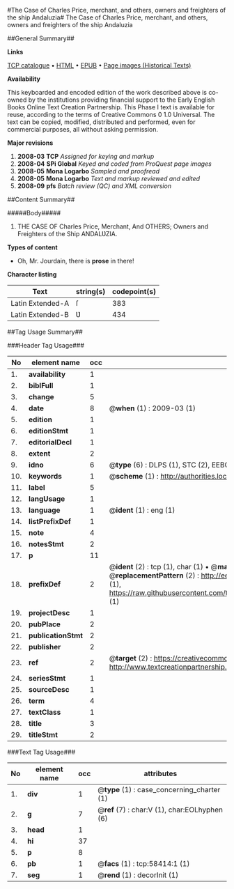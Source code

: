 #The Case of Charles Price, merchant, and others, owners and freighters of the ship Andaluzia#
The Case of Charles Price, merchant, and others, owners and freighters of the ship Andaluzia

##General Summary##

**Links**

[TCP catalogue](http://www.ota.ox.ac.uk/tcp/)  • 
[HTML](http://tei.it.ox.ac.uk/tcp/Texts-HTML/free/A35/A35605.html)  • 
[EPUB](http://tei.it.ox.ac.uk/tcp/Texts-EPUB/free/A35/A35605.epub) • 
[Page images (Historical Texts)](https://data.historicaltexts.jisc.ac.uk/view?pubId=eebo-12274738e&pageId=eebo-12274738e-58414-1)

**Availability**

This keyboarded and encoded edition of the
	       work described above is co-owned by the institutions
	       providing financial support to the Early English Books
	       Online Text Creation Partnership. This Phase I text is
	       available for reuse, according to the terms of Creative
	       Commons 0 1.0 Universal. The text can be copied,
	       modified, distributed and performed, even for
	       commercial purposes, all without asking permission.

**Major revisions**

1. __2008-03__ __TCP__ *Assigned for keying and markup*
1. __2008-04__ __SPi Global__ *Keyed and coded from ProQuest page images*
1. __2008-05__ __Mona Logarbo__ *Sampled and proofread*
1. __2008-05__ __Mona Logarbo__ *Text and markup reviewed and edited*
1. __2008-09__ __pfs__ *Batch review (QC) and XML conversion*

##Content Summary##

#####Body#####

1. THE CASE OF Charles Price, Merchant, And OTHERS; Owners and Freighters of the Ship ANDALƲZIA.

**Types of content**

  * Oh, Mr. Jourdain, there is **prose** in there!

**Character listing**


|Text|string(s)|codepoint(s)|
|---|---|---|
|Latin Extended-A|ſ|383|
|Latin Extended-B|Ʋ|434|

##Tag Usage Summary##

###Header Tag Usage###

|No|element name|occ|attributes|
|---|---|---|---|
|1.|__availability__|1||
|2.|__biblFull__|1||
|3.|__change__|5||
|4.|__date__|8| @__when__ (1) : 2009-03 (1)|
|5.|__edition__|1||
|6.|__editionStmt__|1||
|7.|__editorialDecl__|1||
|8.|__extent__|2||
|9.|__idno__|6| @__type__ (6) : DLPS (1), STC (2), EEBO-CITATION (1), OCLC (1), VID (1)|
|10.|__keywords__|1| @__scheme__ (1) : http://authorities.loc.gov/ (1)|
|11.|__label__|5||
|12.|__langUsage__|1||
|13.|__language__|1| @__ident__ (1) : eng (1)|
|14.|__listPrefixDef__|1||
|15.|__note__|4||
|16.|__notesStmt__|2||
|17.|__p__|11||
|18.|__prefixDef__|2| @__ident__ (2) : tcp (1), char (1)  •  @__matchPattern__ (2) : ([0-9\-]+):([0-9IVX]+) (1), (.+) (1)  •  @__replacementPattern__ (2) : http://eebo.chadwyck.com/downloadtiff?vid=$1&page=$2 (1), https://raw.githubusercontent.com/textcreationpartnership/Texts/master/tcpchars.xml#$1 (1)|
|19.|__projectDesc__|1||
|20.|__pubPlace__|2||
|21.|__publicationStmt__|2||
|22.|__publisher__|2||
|23.|__ref__|2| @__target__ (2) : https://creativecommons.org/publicdomain/zero/1.0/ (1), http://www.textcreationpartnership.org/docs/. (1)|
|24.|__seriesStmt__|1||
|25.|__sourceDesc__|1||
|26.|__term__|4||
|27.|__textClass__|1||
|28.|__title__|3||
|29.|__titleStmt__|2||


###Text Tag Usage###

|No|element name|occ|attributes|
|---|---|---|---|
|1.|__div__|1| @__type__ (1) : case_concerning_charter (1)|
|2.|__g__|7| @__ref__ (7) : char:V (1), char:EOLhyphen (6)|
|3.|__head__|1||
|4.|__hi__|37||
|5.|__p__|8||
|6.|__pb__|1| @__facs__ (1) : tcp:58414:1 (1)|
|7.|__seg__|1| @__rend__ (1) : decorInit (1)|
